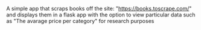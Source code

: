 A simple app that scraps books off the site: "https://books.toscrape.com/" and displays them in a flask app with the option to view particular data such as "The avarage price per category" for research purposes
